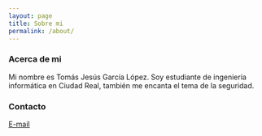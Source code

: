 ```yaml
---
layout: page
title: Sobre mi
permalink: /about/
---
```


### Acerca de mi

Mi nombre es Tomás Jesús García López. Soy estudiante de ingeniería informática en Ciudad Real, también me encanta el tema de la seguridad.

### Contacto

[E-mail](mailto:tomi.carrion@gmail.com)
